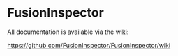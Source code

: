 # FusionInspector

All documentation is available via the wiki:

<https://github.com/FusionInspector/FusionInspector/wiki>

